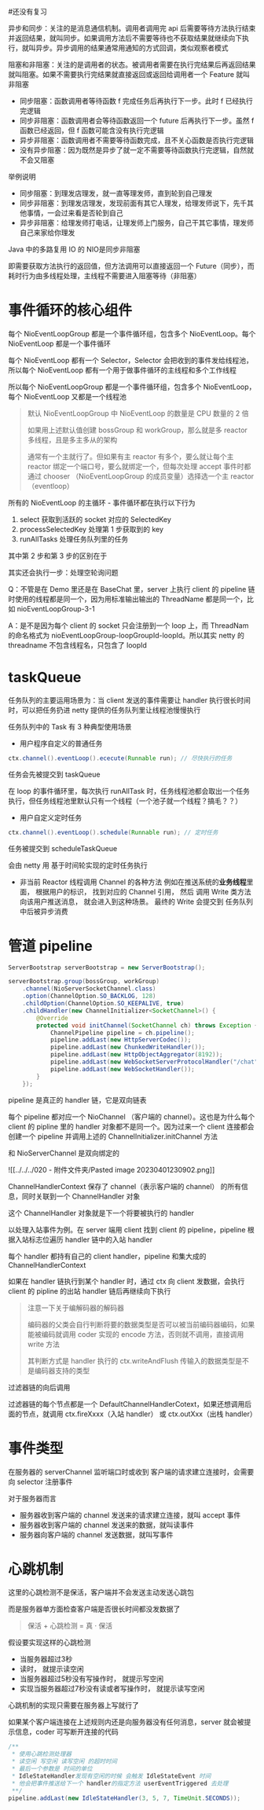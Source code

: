 #还没有复习 

异步和同步：关注的是消息通信机制。调用者调用完 api 后需要等待方法执行结束并返回结果，就叫同步。如果调用方法后不需要等待也不获取结果就继续向下执行，就叫异步。异步调用的结果通常用通知的方式回调，类似观察者模式

阻塞和非阻塞：关注的是调用者的状态。被调用者需要在执行完结果后再返回结果就叫阻塞。如果不需要执行完结果就直接返回或返回给调用者一个 Feature 就叫非阻塞



- 同步阻塞：函数调用者等待函数 f 完成任务后再执行下一步。此时 f 已经执行完逻辑
- 同步非阻塞：函数调用者会等待函数返回一个 future 后再执行下一步。虽然 f 函数已经返回，但 f 函数可能含没有执行完逻辑
- 异步非阻塞：函数调用者不需要等待函数完成，且不关心函数是否执行完逻辑
- 没有异步阻塞：因为既然是异步了就一定不需要等待函数执行完逻辑，自然就不会又阻塞



举例说明

- 同步阻塞：到理发店理发，就一直等理发师，直到轮到自己理发
- 同步非阻塞：到理发店理发，发现前面有其它人理发，给理发师说下，先千其他事情，一会过来看是否轮到自己
- 异步非阻塞：给理发师打电话，让理发师上门服务，自己干其它事情，理发师自己来家给你理发



Java 中的多路复用 IO 的 NIO是同步非阻塞

即需要获取方法执行的返回值，但方法调用可以直接返回一个 Future（同步），而耗时行为由多线程处理，主线程不需要进入阻塞等待（非阻塞）





# 事件循环的核心组件

每个 NioEventLoopGroup 都是一个事件循环组，包含多个 NioEventLoop。每个 NioEventLoop 都是一个事件循环

每个 NioEventLoop 都有一个 Selector，Selector 会把收到的事件发给线程池，所以每个 NioEventLoop 都有一个用于做事件循环的主线程和多个工作线程

所以每个 NioEventLoopGroup 都是一个事件循环组，包含多个 NioEventLoop，每个 NioEventLoop 又都是一个线程池

> 默认 NioEventLoopGroup 中 NioEventLoop 的数量是 CPU 数量的 2 倍
>
> 如果用上述默认值创建 bossGroup 和 workGroup，那么就是多 reactor 多线程，且是多主多从的架构
>
> 通常有一个主就行了。但如果有主 reactor 有多个，要么就让每个主 reactor 绑定一个端口号，要么就绑定一个，但每次处理 accept 事件时都通过 chooser （NioEventLoopGroup 的成员变量）选择选一个主 reactor（eventloop）

所有的 NioEventLoop 的主循环 - 事件循环都在执行以下行为

1. select 获取到活跃的 socket 对应的 SelectedKey
2. processSelectedKey 处理第 1 步获取到的 key
3. runAllTasks 处理任务队列里的任务

其中第 2 步和第 3 步的区别在于



其实还会执行一步：处理空轮询问题



Q：不管是在 Demo 里还是在 BaseChat 里，server 上执行 client 的 pipeline 链时使用的线程都是同一个，因为用标准输出输出的 ThreadName 都是同一个，比如 nioEventLoopGroup-3-1

A：是不是因为每个 client 的 socket 只会注册到一个 loop 上，而 ThreadNam 的命名格式为 nioEventLoopGroup-loopGroupId-loopId。所以其实 netty 的 threadname 不包含线程名，只包含了 loopId



# taskQueue

任务队列的主要运用场景为：当 client 发送的事件需要让 handler 执行很长时间时，可以把任务扔进 netty 提供的任务队列里让线程池慢慢执行

任务队列中的 Task 有 3 种典型使用场景

- 用户程序自定义的普通任务

```java
ctx.channel().eventLoop().ececute(Runnable run); // 尽快执行的任务
```

任务会先被提交到 taskQueue



在 loop 的事件循环里，每次执行 runAllTask 时，任务线程池都会取出一个任务执行，但任务线程池里默认只有一个线程（一个池子就一个线程？搞毛？？）



- 用户自定义定时任务

```java
ctx.channel().eventLoop().schedule(Runnable run); // 定时任务
```

任务被提交到 scheduleTaskQueue

会由 netty 用 基于时间轮实现的定时任务执行





- 非当前 Reactor 线程调用 Channel 的各种方法
  例如在推送系统的**业务线程**里面， 根据用户的标识， 找到对应的 Channel 引用， 然后
  调用 Write 类方法向该用户推送消息， 就会进入到这种场景。 最终的 Write 会提交到
  任务队列中后被异步消费  



# 管道 pipeline

```java
ServerBootstrap serverBootstrap = new ServerBootstrap();

serverBootstrap.group(bossGroup, workGroup)
    .channel(NioServerSocketChannel.class)
    .option(ChannelOption.SO_BACKLOG, 128)
    .childOption(ChannelOption.SO_KEEPALIVE, true)
    .childHandler(new ChannelInitializer<SocketChannel>() {
        @Override
        protected void initChannel(SocketChannel ch) throws Exception {
            ChannelPipeline pipeline = ch.pipeline();
            pipeline.addLast(new HttpServerCodec());
            pipeline.addLast(new ChunkedWriteHandler());
            pipeline.addLast(new HttpObjectAggregator(8192));
            pipeline.addLast(new WebSocketServerProtocolHandler("/chat"));
            pipeline.addLast(new WebSocketHandler());
        }
    });
```



pipeline 是真正的 handler 链，它是双向链表

每个 pipeline 都对应一个 NioChannel （客户端的 channel）。这也是为什么每个 client 的 pipline 里的 handler 对象都不是同一个。因为过来一个 client 连接都会创建一个 pipeline 并调用上述的 ChannelInitializer.initChannel 方法

和 NioServerChannel 是双向绑定的

![[../../../020 - 附件文件夹/Pasted image 20230401230902.png]]

ChannelHandlerContext 保存了 channel（表示客户端的 channel） 的所有信息，同时关联到一个 ChannelHandler 对象

这个 ChannelHandler 对象就是下一个将要被执行的 handler



以处理入站事件为例。在 server  端用 client 找到 client 的 pipeline，pipeline 根据入站标志位遍历 handler 链中的入站 handler

每个 handler 都持有自己的 client handler，pipeline 和集大成的 ChannelHandlerContext

如果在 handler 链执行到某个 handler 时，通过 ctx 向 client 发数据，会执行 client 的 pipline 的出站 handler 链后再继续向下执行



> 注意一下关于编解码器的解码器
>
> 编码器的父类会自行判断将要的数据类型是否可以被当前编码器编码，如果能被编码就调用 coder 实现的 encode 方法，否则就不调用，直接调用 write 方法
>
> 其判断方式是 handler 执行的 ctx.writeAndFlush 传输入的数据类型是不是编码器支持的类型



过滤器链的向后调用

过滤器链的每个节点都是一个 DefaultChannelHandlerCotext，如果还想调用后面的节点，就调用 ctx.fireXxxx（入站 handler） 或 ctx.outXxx（出栈 handler）



# 事件类型

在服务器的 serverChannel 监听端口时或收到 客户端的请求建立连接时，会需要向 selector 注册事件

对于服务器而言

- 服务器收到客户端的 channel 发送来的请求建立连接，就叫 accept 事件
- 服务器收到客户端的 channel 发送来的数据，就叫读事件
- 服务器向客户端的 channel 发送数据，就叫写事件





# 心跳机制

这里的心跳检测不是保活，客户端并不会发送主动发送心跳包

而是服务器单方面检查客户端是否很长时间都没发数据了

> 保活 + 心跳检测 = 真 · 保活



假设要实现这样的心跳检测

- 当服务器超过3秒
- 读时， 就提示读空闲
- 当服务器超过5秒没有写操作时， 就提示写空闲
- 实现当服务器超过7秒没有读或者写操作时， 就提示读写空闲  



心跳机制的实现只需要在服务器上写就行了

如果某个客户端连接在上述规则内还是向服务器没有任何消息，server 就会被提示信息，coder 可写断开连接的代码



```java
/**
 * 使用心跳检测处理器
 * 读空闲 写空闲 读写空闲 的超时时间
 * 最后一个参数是 时间的单位
 * IdleStateHandler发现有空闲的时候 会触发 IdleStateEvent 时间
 * 他会把事件推送给下一个 handler的指定方法 userEventTriggered 去处理
 **/
pipeline.addLast(new IdleStateHandler(3, 5, 7, TimeUnit.SECONDS));

```

